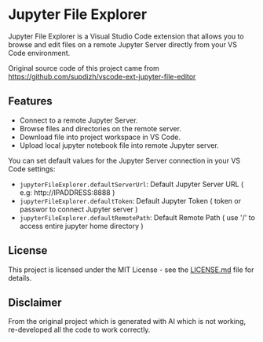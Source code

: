 # Jupyter File Explorer

Jupyter File Explorer is a Visual Studio Code extension that allows you to browse and edit files on a remote Jupyter Server directly from your VS Code environment.

Original source code of this project came from https://github.com/supdizh/vscode-ext-jupyter-file-editor 

## Features

- Connect to a remote Jupyter Server.
- Browse files and directories on the remote server.
- Download file into project workspace in VS Code.
- Upload local jupyter notebook file into remote Jupyter server.


You can set default values for the Jupyter Server connection in your VS Code settings:

- `jupyterFileExplorer.defaultServerUrl`: Default Jupyter Server URL ( e.g: http://IPADDRESS:8888 )
- `jupyterFileExplorer.defaultToken`: Default Jupyter Token ( token or passwor to connect Jupyter server )
- `jupyterFileExplorer.defaultRemotePath`: Default Remote Path ( use '/' to access entire jupyter home directory )

## License

This project is licensed under the MIT License - see the [LICENSE.md](LICENSE.md) file for details.

## Disclaimer
From the original project which is generated with AI which is not working, re-developed all the code to work correctly.

